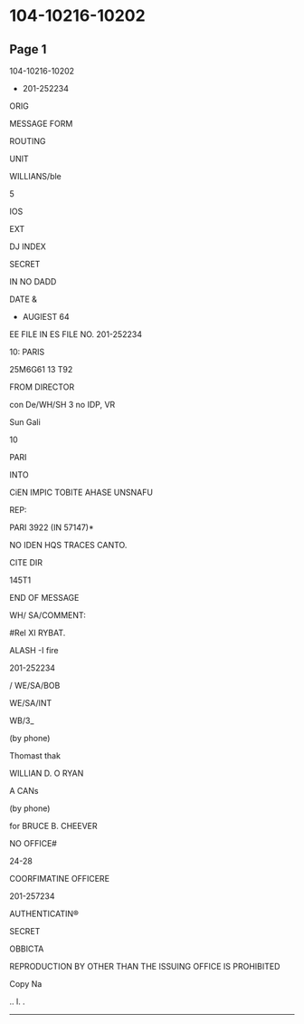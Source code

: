 # 104-10216-10202

## Page 1

104-10216-10202

- 201-252234

ORIG

MESSAGE FORM

ROUTING

UNIT

WILLIANS/ble

5

IOS

EXT

DJ INDEX

SECRET

IN NO DADD

DATE &

- AUGIEST 64

EE FILE IN ES FILE NO. 201-252234

10: PARIS

25M6G61 13 T92

FROM DIRECTOR

con De/WH/SH 3 no IDP, VR

Sun Gali

10

PARI

INTO

CiEN IMPIC TOBITE AHASE UNSNAFU

REP:

PARI 3922 (IN 57147)*

NO IDEN HQS TRACES CANTO.

CITE DIR

145T1

END OF MESSAGE

WH/ SA/COMMENT:

#Rel XI RYBAT.

ALASH -I fire

201-252234

/ WE/SA/BOB

WE/SA/INT

WB/3_

(by phone)

Thomast thak

WILLIAN D. O RYAN

A CANs

(by phone)

for BRUCE B. CHEEVER

NO OFFICE#

24-28

COORFIMATINE OFFICERE

201-257234

AUTHENTICATIN®

SECRET

OBBICTA

REPRODUCTION BY OTHER THAN THE ISSUING OFFICE IS PROHIBITED

Copy Na

.. l. .

---

